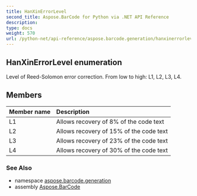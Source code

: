 ```yaml
---
title: HanXinErrorLevel
second_title: Aspose.BarCode for Python via .NET API Reference
description: 
type: docs
weight: 570
url: /python-net/api-reference/aspose.barcode.generation/hanxinerrorlevel/
---
```


## HanXinErrorLevel enumeration

Level of Reed-Solomon error correction. From low to high: L1, L2, L3, L4.

## Members
| Member name | Description |
| :- | :- |
|L1|Allows recovery of 8% of the code text|
|L2|Allows recovery of 15% of the code text|
|L3|Allows recovery of 23% of the code text|
|L4|Allows recovery of 30% of the code text|

### See Also

* namespace [aspose.barcode.generation](/barcode/python-net/api-reference/aspose.barcode.generation/)
* assembly [Aspose.BarCode](/barcode/python-net/api-reference/)


